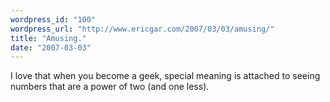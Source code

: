 ```yaml
---
wordpress_id: "100"
wordpress_url: "http://www.ericgar.com/2007/03/03/amusing/"
title: "Amusing."
date: "2007-03-03"
---
```

I love that when you become a geek, special meaning is attached to seeing numbers that are a power of two (and one less).  

